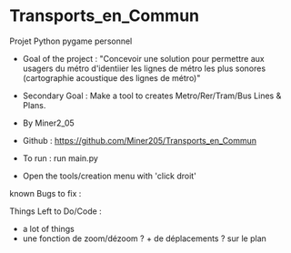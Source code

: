 # Transports_en_Commun
 
Projet Python pygame personnel

- Goal of the project :
"Concevoir une solution pour permettre aux usagers du métro d'identiier les lignes de métro les plus sonores (cartographie acoustique des lignes de métro)"

- Secondary Goal : Make a tool to creates Metro/Rer/Tram/Bus Lines & Plans.


- By Miner2_05

- Github : https://github.com/Miner205/Transports_en_Commun


- To run : run main.py
- Open the tools/creation menu with 'click droit'



known Bugs to fix : 


Things Left to Do/Code :
- a lot of things
- une fonction de zoom/dézoom ? + de déplacements ? sur le plan